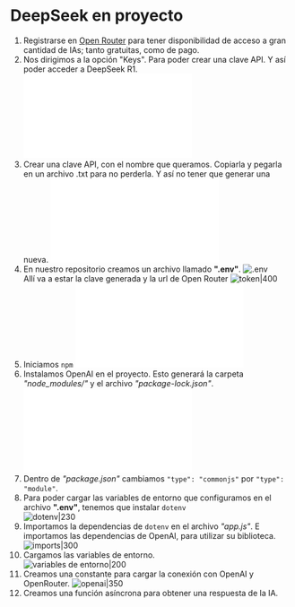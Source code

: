 # DeepSeek en proyecto
1. Registrarse en [Open Router](https://openrouter.ai/) para tener disponibilidad de acceso a gran cantidad de IAs; tanto gratuitas, como de pago.   
2. Nos dirigimos a la opción "Keys". Para poder crear una clave API. Y así poder acceder a DeepSeek R1. ![ED2025-05-17_20.07.57|270](ED2025-05-17_20.07.57.md)
3. Crear una clave API, con el nombre que queramos. Copiarla y pegarla en un archivo .txt para no perderla. Y así no tener que generar una nueva.  ![ED2025-05-17_20.13.50](ED2025-05-17_20.13.50.md)
4. En nuestro repositorio creamos un archivo llamado **".env"**. ![.env](Pasted%20image%2020250517214400.png)   
	Allí va a estar la clave generada y la url de Open Router
	![token|400](Pasted%20image%2020250517214811.png)
5. Iniciamos `npm` 
	![ED2025-05-17_21.55.03](ED2025-05-17_21.55.03.md) 
6. Instalamos OpenAI en el proyecto. Esto generará la carpeta *"node_modules/"* y el archivo *"package-lock.json"*.   ![ED2025-05-17_21.57.34](ED2025-05-17_21.57.34.md)
7. Dentro de *"package.json"* cambiamos `"type": "commonjs"` por  `"type": "module"`.  
8. Para poder cargar las variables de entorno que configuramos en el archivo **".env"**, tenemos que instalar `dotenv`  
	 ![dotenv|230](Pasted%20image%2020250517220834.png)
9. Importamos la dependencias de `dotenv` en el archivo *"app.js"*. E importamos las dependencias de OpenAI, para utilizar su biblioteca.  ![imports|300](Pasted%20image%2020250517221325.png) 
10. Cargamos las variables de entorno.  
	![variables de entorno|200](Pasted%20image%2020250517221540.png)
11. Creamos una constante para cargar la conexión con OpenAI y OpenRouter.
	![openai|350](Pasted%20image%2020250517222036.png)
12. Creamos una función asíncrona para obtener una respuesta de la IA.